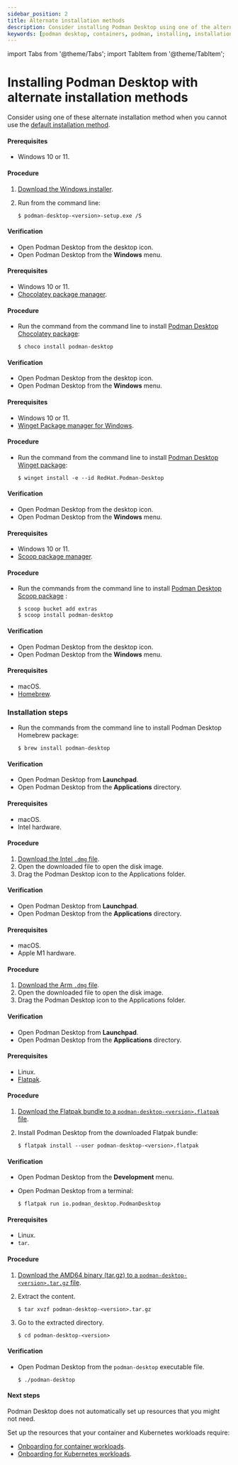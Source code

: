 ```yaml
---
sidebar_position: 2
title: Alternate installation methods
description: Consider installing Podman Desktop using one of the alternate installation method when you cannot use the default installation method.
keywords: [podman desktop, containers, podman, installing, installation]
---
```


import Tabs from '@theme/Tabs';
import TabItem from '@theme/TabItem';

# Installing Podman Desktop with alternate installation methods

Consider using one of these alternate installation method when you cannot use the [default installation method](/docs/installing-podman-desktop).

<Tabs groupId="operating-systems">
<TabItem value="win" label="Windows">
<Tabs groupId="alt">
<TabItem value="silent" label="Windows silent">

#### Prerequisites

- Windows 10 or 11.

#### Procedure

1. [Download the Windows installer](/downloads/windows).
1. Run from the command line:

   ```shell-session
   $ podman-desktop-<version>-setup.exe /S
   ```

#### Verification

- Open Podman Desktop from the desktop icon.
- Open Podman Desktop from the **Windows** menu.

</TabItem>
<TabItem value="chocolatey" label="Chocolatey">

#### Prerequisites

- Windows 10 or 11.
- [Chocolatey package manager](https://chocolatey.org/install).

#### Procedure

- Run the command from the command line to install [Podman Desktop Chocolatey package](https://community.chocolatey.org/packages/podman-desktop):

  ```shell-session
  $ choco install podman-desktop
  ```

#### Verification

- Open Podman Desktop from the desktop icon.
- Open Podman Desktop from the **Windows** menu.

</TabItem>

<TabItem value="winget" label="Winget">

#### Prerequisites

- Windows 10 or 11.
- [Winget Package manager for Windows](https://aka.ms/getwinget).

#### Procedure

- Run the command from the command line to install [Podman Desktop Winget package](https://winget.run/pkg/RedHat/Podman-Desktop):

  ```shell-session
  $ winget install -e --id RedHat.Podman-Desktop
  ```

#### Verification

- Open Podman Desktop from the desktop icon.
- Open Podman Desktop from the **Windows** menu.

</TabItem>

<TabItem value="windows-scoop" label="Scoop">

#### Prerequisites

- Windows 10 or 11.
- [Scoop package manager](https://github.com/ScoopInstaller/Install#readme).

#### Procedure

- Run the commands from the command line to install [Podman Desktop Scoop package](https://scoop.sh/#/apps?q=podman-desktop&s=0&d=1&o=true)
  :

  ```shell-session
  $ scoop bucket add extras
  $ scoop install podman-desktop
  ```

#### Verification

- Open Podman Desktop from the desktop icon.
- Open Podman Desktop from the **Windows** menu.

</TabItem>
</Tabs>
</TabItem>

<TabItem value="mac" label="macOS">
<Tabs groupId="alt">
<TabItem value="brew" label="Homebrew">

#### Prerequisites

- macOS.
- [Homebrew](https://brew.sh/).

### Installation steps

- Run the commands from the command line to install Podman Desktop Homebrew package:

  ```shell-session
  $ brew install podman-desktop
  ```

#### Verification

- Open Podman Desktop from **Launchpad**.
- Open Podman Desktop from the **Applications** directory.

</TabItem>

<TabItem value="mac-intel" label="macOS Intel">

#### Prerequisites

- macOS.
- Intel hardware.

#### Procedure

1. [Download the Intel `.dmg` file](/downloads/macos).
1. Open the downloaded file to open the disk image.
1. Drag the Podman Desktop icon to the Applications folder.

#### Verification

- Open Podman Desktop from **Launchpad**.
- Open Podman Desktop from the **Applications** directory.

</TabItem>

<TabItem value="mac-arm" label="macOS Arm">

#### Prerequisites

- macOS.
- Apple M1 hardware.

#### Procedure

1. [Download the Arm `.dmg` file](/downloads/macos).
1. Open the downloaded file to open the disk image.
1. Drag the Podman Desktop icon to the Applications folder.

#### Verification

- Open Podman Desktop from **Launchpad**.
- Open Podman Desktop from the **Applications** directory.

</TabItem>
</Tabs>
</TabItem>

<TabItem value="linux" label="Linux">
<Tabs groupId="alt">
<TabItem value="flatpak" label="Flatpak bundle">

#### Prerequisites

- Linux.
- [Flatpak](https://flatpak.org/setup/).

#### Procedure

1. [Download the Flatpak bundle to a `podman-desktop-<version>.flatpak` file](/downloads/linux).
1. Install Podman Desktop from the downloaded Flatpak bundle:

   ```shell-session
   $ flatpak install --user podman-desktop-<version>.flatpak
   ```

#### Verification

- Open Podman Desktop from the **Development** menu.
- Open Podman Desktop from a terminal:

  ```shell-session
  $ flatpak run io.podman_desktop.PodmanDesktop
  ```

</TabItem>

<TabItem value="linux-archive" label="Linux archive">

#### Prerequisites

- Linux.
- `tar`.

#### Procedure

1. [Download the AMD64 binary (tar.gz) to a `podman-desktop-<version>.tar.gz` file](/downloads/linux).
2. Extract the content.

   ```shell-session
   $ tar xvzf podman-desktop-<version>.tar.gz
   ```

3. Go to the extracted directory.

   ```shell-session
   $ cd podman-desktop-<version>
   ```

#### Verification

- Open Podman Desktop from the `podman-desktop` executable file.

  ```shell-session
  $ ./podman-desktop
  ```

</TabItem>
</Tabs>
</TabItem>
</Tabs>

#### Next steps

Podman Desktop does not automatically set up resources that you might not need.

Set up the resources that your container and Kubernetes workloads require:

- [Onboarding for container workloads](/docs/onboarding-for-containers).
- [Onboarding for Kubernetes workloads](/docs/onboarding-for-kubernetes).
